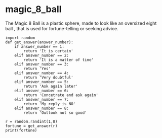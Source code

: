# magic_8_ball
The Magic 8 Ball is a plastic sphere, made to look like an oversized eight ball , that is used for fortune-telling or seeking advice.


    import random
    def get_answer(answer_number):
        if answer_number == 1:
            return 'It is certain'
        elif answer_number == 2:
            return 'It is a matter of time'
        elif answer_number == 3:
            return 'Yes'
        elif answer_number == 4:
            return 'Very doubtful'
        elif answer_number == 5:
            return 'Ask again later'
        elif answer_number == 6:
            return 'Concetrate and ask again'
        elif answer_number == 7:
            return 'My reply is NO'
        elif answer_number == 8:
            return 'Outlook not so good'

    r = random.randint(1,8)
    fortune = get_answer(r)
    print(fortune)
